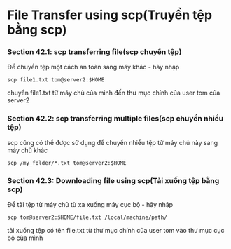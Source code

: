 # File Transfer using scp(Truyền tệp bằng scp)
### Section 42.1: scp transferring file(scp chuyển tệp)
Để chuyển tệp một cách an toàn sang máy khác - hãy nhập
```
scp file1.txt tom@server2:$HOME
```
chuyển file1.txt từ máy chủ của mình đến thư mục chính của user tom của server2 

### Section 42.2: scp transferring multiple files(scp chuyển nhiều tệp)
scp cũng có thể được sử dụng để chuyển nhiều tệp từ máy chủ này sang máy chủ khác
```
scp /my_folder/*.txt tom@server2:$HOME
```

### Section 42.3: Downloading file using scp(Tải xuống tệp bằng scp)
Để tải tệp từ máy chủ từ xa xuống máy cục bộ - hãy nhập
```
scp tom@server2:$HOME/file.txt /local/machine/path/
```
tải xuống tệp có tên file.txt từ thư mục chính của user tom vào thư mục cục bộ của mình